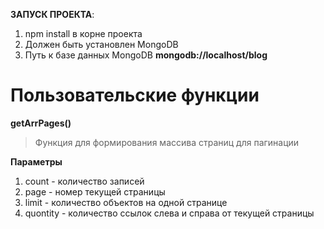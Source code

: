 **ЗАПУСК ПРОЕКТА**:

1. npm install в корне проекта
2. Должен быть установлен MongoDB
2. Путь к базе данных MongoDB **mongodb://localhost/blog**

# Пользовательские функции

__getArrPages()__

> Функция для формирования массива страниц для пагинации

__Параметры__

1. count - количество записей
2. page - номер текущей страницы
3. limit - количество объектов на одной странице
4. quontity - количество ссылок слева и справа от текущей страницы

